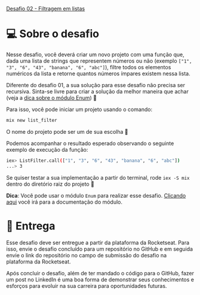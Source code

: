 [Desafio 02 - Filtragem em listas](https://www.notion.so/Desafio-02-Filtragem-em-listas-87cf8190c3594fe59b2486c5b7df180c)


# 💻 Sobre o desafio

Nesse desafio, você deverá criar um novo projeto com uma função que, dada uma lista de strings que representem números ou não (exemplo `["1", "3", "6", "43", "banana", "6", "abc"]`), filtre todos os elementos numéricos da lista e retorne quantos números ímpares existem nessa lista.

Diferente do desafio 01, a sua solução para esse desafio não precisa ser recursiva. Sinta-se livre para criar a solução da melhor maneira que achar (veja a [dica sobre o módulo Enum](https://www.notion.so/Desafio-02-Filtragem-em-listas-87cf8190c3594fe59b2486c5b7df180c)) 🚀

Para isso, você pode iniciar um projeto usando o comando:

```bash
mix new list_filter
```

O nome do projeto pode ser um de sua escolha 💜

Podemos acompanhar o resultado esperado observando o seguinte exemplo de execução da função:

```bash
iex> ListFilter.call(["1", "3", "6", "43", "banana", "6", "abc"])
...> 3
```

Se quiser testar a sua implementação a partir do terminal, rode `iex -S mix` dentro do diretório raiz do projeto 🚀

**Dica**: Você pode usar o módulo `Enum` para realizar esse desafio. [Clicando aqui](https://hexdocs.pm/elixir/Enum.html) você irá para a documentação do módulo.

# 📅 Entrega

Esse desafio deve ser entregue a partir da plataforma da Rocketseat. Para isso, envie o desafio concluído para um repositório no GitHub e em seguida envie o link do repositório no campo de submissão do desafio na plataforma da Rocketseat. 

Após concluir o desafio, além de ter mandado o código para o GitHub, fazer um post no LinkedIn é uma boa forma de demonstrar seus conhecimentos e esforços para evoluir na sua carreira para oportunidades futuras.